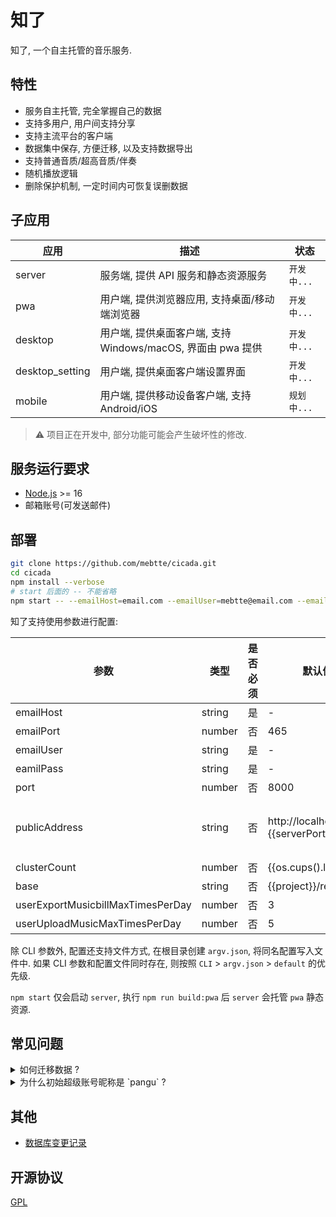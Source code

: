 # 知了

知了, 一个自主托管的音乐服务.

## 特性

- 服务自主托管, 完全掌握自己的数据
- 支持多用户, 用户间支持分享
- 支持主流平台的客户端
- 数据集中保存, 方便迁移, 以及支持数据导出
- 支持普通音质/超高音质/伴奏
- 随机播放逻辑
- 删除保护机制, 一定时间内可恢复误删数据

## 子应用

| 应用            | 描述                                                        | 状态        |
| --------------- | ----------------------------------------------------------- | ----------- |
| server          | 服务端, 提供 API 服务和静态资源服务                         | `开发中...` |
| pwa             | 用户端, 提供浏览器应用, 支持桌面/移动端浏览器               | `开发中...` |
| desktop         | 用户端, 提供桌面客户端, 支持 Windows/macOS, 界面由 pwa 提供 | `开发中...` |
| desktop_setting | 用户端, 提供桌面客户端设置界面                              | `开发中...` |
| mobile          | 用户端, 提供移动设备客户端, 支持 Android/iOS                | `规划中...` |

> ⚠️ 项目正在开发中, 部分功能可能会产生破坏性的修改.

## 服务运行要求

- [Node.js](https://nodejs.org) >= 16
- 邮箱账号(可发送邮件)

## 部署

```sh
git clone https://github.com/mebtte/cicada.git
cd cicada
npm install --verbose
# start 后面的 -- 不能省略
npm start -- --emailHost=email.com --emailUser=mebtte@email.com --emailPass=secret
```

知了支持使用参数进行配置:

| 参数                              | 类型   | 是否必须 | 默认值                          | 描述                                                                |
| --------------------------------- | ------ | -------- | ------------------------------- | ------------------------------------------------------------------- |
| emailHost                         | string | 是       | -                               | 发信邮箱域名                                                        |
| emailPort                         | number | 否       | 465                             | 发信邮箱端口                                                        |
| emailUser                         | string | 是       | -                               | 发信邮箱账号                                                        |
| eamilPass                         | string | 是       | -                               | 发信邮箱密码                                                        |
| port                              | number | 否       | 8000                            | 提供服务的端口                                                      |
| publicAddress                     | string | 否       | http://localhost:{{serverPort}} | **实际**暴露服务的地址, 比如通过 https://cicada.mebtte.com 暴露服务 |
| clusterCount                      | number | 否       | {{os.cups().length}}            | 服务进程数量                                                        |
| base                              | string | 否       | {{project}}/resources           | 数据存放目录                                                        |
| userExportMusicbillMaxTimesPerDay | number | 否       | 3                               | 用户每天导出乐单最大次数                                            |
| userUploadMusicMaxTimesPerDay     | number | 否       | 5                               | 用户每天上传音乐最大次数                                            |

除 CLI 参数外, 配置还支持文件方式, 在根目录创建 `argv.json`, 将同名配置写入文件中. 如果 CLI 参数和配置文件同时存在, 则按照 `CLI` > `argv.json` > `default` 的优先级.

`npm start` 仅会启动 `server`, 执行 `npm run build:pwa` 后 `server` 会托管 `pwa` 静态资源.

## 常见问题

<details>
  <summary>如何迁移数据 ?</summary>

知了所有数据都位于 `base` 目录下, 将 `base` 目录复制或者移动即可完成迁移.

</details>

<details>
  <summary>为什么初始超级账号昵称是 `pangu` ?</summary>

`pangu` === `盘古`.

</details>

## 其他

- [数据库变更记录](./db_changelog.md)

## 开源协议

[GPL](./license)
